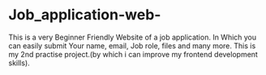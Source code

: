# Job_application-web-
This is a very Beginner Friendly Website of a job application. In Which you can easily submit Your name, email, Job role, files and many more. This is my 2nd practise project.(by which i can improve my frontend development skills).
